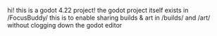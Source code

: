 hi! this is a godot 4.22 project!
the godot project itself exists in /FocusBuddy/
this is to enable sharing builds & art in /builds/ and /art/ without clogging down the godot editor
